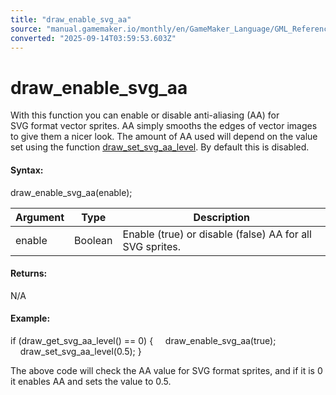 ```yaml
---
title: "draw_enable_svg_aa"
source: "manual.gamemaker.io/monthly/en/GameMaker_Language/GML_Reference/Drawing/Sprites_And_Tiles/draw_enable_svg_aa.htm"
converted: "2025-09-14T03:59:53.603Z"
---
```


# draw\_enable\_svg\_aa

With this function you can enable or disable anti-aliasing (AA) for SVG format vector sprites. AA simply smooths the edges of vector images to give them a nicer look. The amount of AA used will depend on the value set using the function [draw\_set\_svg\_aa\_level](draw_set_svg_aa_level.md). By default this is disabled.

#### Syntax:

draw\_enable\_svg\_aa(enable);

| Argument | Type | Description |
| --- | --- | --- |
| enable | Boolean | Enable (true) or disable (false) AA for all SVG sprites. |

#### Returns:

N/A

#### Example:

if (draw\_get\_svg\_aa\_level() == 0)
{
    draw\_enable\_svg\_aa(true);
    draw\_set\_svg\_aa\_level(0.5);
}

The above code will check the AA value for SVG format sprites, and if it is 0 it enables AA and sets the value to 0.5.